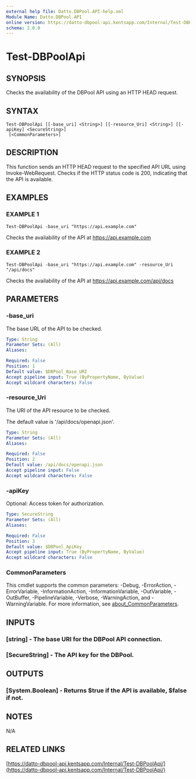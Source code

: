 ```yaml
---
external help file: Datto.DBPool.API-help.xml
Module Name: Datto.DBPool.API
online version: https://datto-dbpool-api.kentsapp.com/Internal/Test-DBPoolApi/
schema: 2.0.0
---
```


# Test-DBPoolApi

## SYNOPSIS
Checks the availability of the DBPool API using an HTTP HEAD request.

## SYNTAX

```
Test-DBPoolApi [[-base_uri] <String>] [[-resource_Uri] <String>] [[-apiKey] <SecureString>]
 [<CommonParameters>]
```

## DESCRIPTION
This function sends an HTTP HEAD request to the specified API URL using Invoke-WebRequest.
Checks if the HTTP status code is 200, indicating that the API is available.

## EXAMPLES

### EXAMPLE 1
```
Test-DBPoolApi -base_uri "https://api.example.com"
```

Checks the availability of the API at https://api.example.com

### EXAMPLE 2
```
Test-DBPoolApi -base_uri "https://api.example.com" -resource_Uri "/api/docs"
```

Checks the availability of the API at https://api.example.com/api/docs

## PARAMETERS

### -base_uri
The base URL of the API to be checked.

```yaml
Type: String
Parameter Sets: (All)
Aliases:

Required: False
Position: 1
Default value: $DBPool_Base_URI
Accept pipeline input: True (ByPropertyName, ByValue)
Accept wildcard characters: False
```

### -resource_Uri
The URI of the API resource to be checked.

The default value is '/api/docs/openapi.json'.

```yaml
Type: String
Parameter Sets: (All)
Aliases:

Required: False
Position: 2
Default value: /api/docs/openapi.json
Accept pipeline input: False
Accept wildcard characters: False
```

### -apiKey
Optional: Access token for authorization.

```yaml
Type: SecureString
Parameter Sets: (All)
Aliases:

Required: False
Position: 3
Default value: $DBPool_ApiKey
Accept pipeline input: True (ByPropertyName, ByValue)
Accept wildcard characters: False
```

### CommonParameters
This cmdlet supports the common parameters: -Debug, -ErrorAction, -ErrorVariable, -InformationAction, -InformationVariable, -OutVariable, -OutBuffer, -PipelineVariable, -Verbose, -WarningAction, and -WarningVariable. For more information, see [about_CommonParameters](http://go.microsoft.com/fwlink/?LinkID=113216).

## INPUTS

### [string] - The base URI for the DBPool API connection.
### [SecureString] - The API key for the DBPool.
## OUTPUTS

### [System.Boolean] - Returns $true if the API is available, $false if not.
## NOTES
N/A

## RELATED LINKS

[https://datto-dbpool-api.kentsapp.com/Internal/Test-DBPoolApi/](https://datto-dbpool-api.kentsapp.com/Internal/Test-DBPoolApi/)

